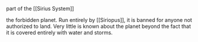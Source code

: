 part of the [[Sirius System]]

the forbidden planet. Run entirely by [[Siriopus]], it is banned for anyone not authorized to land. Very little is known about the planet beyond the fact that it is covered entirely with water and storms.